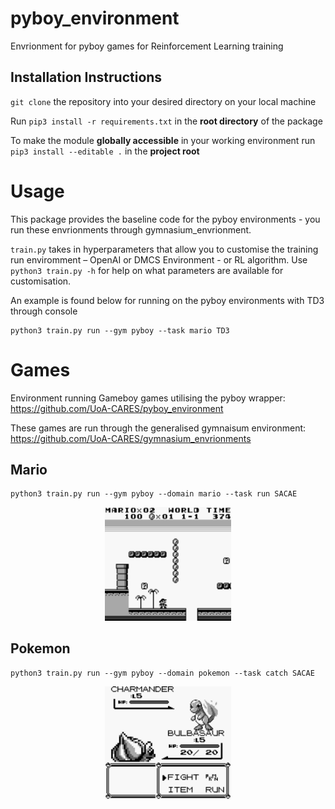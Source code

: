 # pyboy_environment
Envrionment for pyboy games for Reinforcement Learning training

## Installation Instructions

`git clone` the repository into your desired directory on your local machine

Run `pip3 install -r requirements.txt` in the **root directory** of the package

To make the module **globally accessible** in your working environment run `pip3 install --editable .` in the **project root**

# Usage
This package provides the baseline code for the pyboy environments - you run these envrionments through gymnasium_envrionment.

`train.py` takes in hyperparameters that allow you to customise the training run enviromment – OpenAI or DMCS Environment - or RL algorithm. Use `python3 train.py -h` for help on what parameters are available for customisation.

An example is found below for running on the pyboy environments with TD3 through console
```
python3 train.py run --gym pyboy --task mario TD3
```

# Games
Environment running Gameboy games utilising the pyboy wrapper: https://github.com/UoA-CARES/pyboy_environment 

These games are run through the generalised gymnaisum environment: https://github.com/UoA-CARES/gymnasium_envrionments

## Mario

```
python3 train.py run --gym pyboy --domain mario --task run SACAE
```

<p align="center">
    <img src="./media/mario.png" style="width: 40%;" />
</p>

## Pokemon

```
python3 train.py run --gym pyboy --domain pokemon --task catch SACAE
```

<p align="center">
    <img src="./media/pokemon.png" style="width: 40%;"/>
</p>
